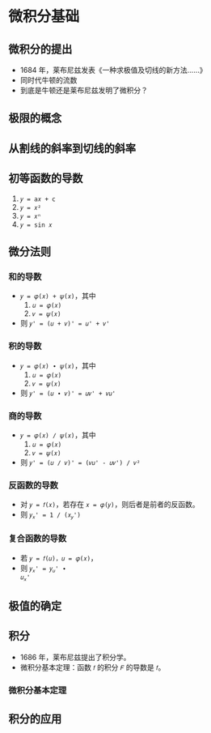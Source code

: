 # 微积分基础

		
## 微积分的提出

- 1684 年，莱布尼兹发表《一种求极值及切线的新方法……》
- 同时代牛顿的流数
- 到底是牛顿还是莱布尼兹发明了微积分？

		
## 极限的概念

		
## 从割线的斜率到切线的斜率

		
## 初等函数的导数

1. `𝑦 = 𝖺𝑥 + 𝖼`
1. `𝑦 = 𝑥²`
1. <code>𝑦 = 𝑥ⁿ</code>
1. <code>𝑦 = sin 𝑥</code>

		
## 微分法则

	
### 和的导数

- <code>𝑦 = 𝜑(𝑥) + 𝜓(𝑥)</code>，其中
   1. <code>𝑢 = 𝜑(𝑥)</code>
   1. <code>𝑣 = 𝜓(𝑥)</code>
- 则 <code>𝑦' = (𝑢 + 𝑣)' = 𝑢' + 𝑣'</code>

	
### 积的导数

- <code>𝑦 = 𝜑(𝑥) ∙ 𝜓(𝑥)</code>，其中
   1. <code>𝑢 = 𝜑(𝑥)</code>
   1. <code>𝑣 = 𝜓(𝑥)</code>
- 则 <code>𝑦' = (𝑢 ∙ 𝑣)' = 𝑢𝑣' + 𝑣𝑢'</code>

	
### 商的导数

- <code>𝑦 = 𝜑(𝑥) ∕ 𝜓(𝑥)</code>，其中
   1. <code>𝑢 = 𝜑(𝑥)</code>
   1. <code>𝑣 = 𝜓(𝑥)</code>
- 则 <code>𝑦' = (𝑢 ∕ 𝑣)' = (𝑣𝑢' - 𝑢𝑣') / 𝑣²</code>

	
### 反函数的导数

- 对 `𝑦 = 𝑓(𝑥)`，若存在 `𝑥 = 𝜑(𝑦)`，则后者是前者的反函数。
- 则 <code>𝑦<sub>𝑥</sub>' = 1 / (𝑥<sub>𝑦</sub>')</code>

	
### 复合函数的导数

- 若 `𝑦 = 𝑓(𝑢)，𝑢 = 𝜑(𝑥)`，
- 则 <code>𝑦<sub>𝑥</sub>' = 𝑦<sub>𝑢</sub>' ∙ 𝑢<sub>𝑥</sub>'</code>

		
## 极值的确定

		
## 积分

- 1686 年，莱布尼兹提出了积分学。
- 微积分基本定理：函数 `𝑓` 的积分 `𝐹` 的导数是 `𝑓`。

	
### 微积分基本定理

		
## 积分的应用

